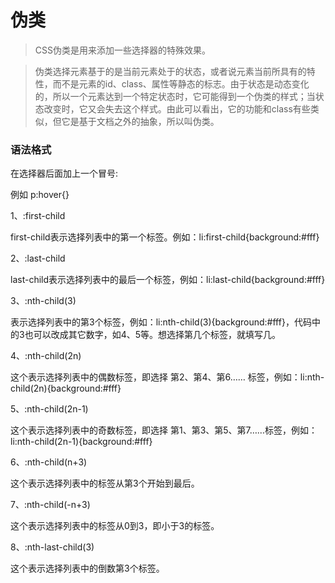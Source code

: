 # 伪类


> CSS伪类是用来添加一些选择器的特殊效果。


> 伪类选择元素基于的是当前元素处于的状态，或者说元素当前所具有的特性，而不是元素的id、class、属性等静态的标志。由于状态是动态变化的，所以一个元素达到一个特定状态时，它可能得到一个伪类的样式；当状态改变时，它又会失去这个样式。由此可以看出，它的功能和class有些类似，但它是基于文档之外的抽象，所以叫伪类。

### 语法格式

在选择器后面加上一个冒号:

例如 p:hover{}


1、:first-child

first-child表示选择列表中的第一个标签。例如：li:first-child{background:#fff}

2、:last-child

last-child表示选择列表中的最后一个标签，例如：li:last-child{background:#fff}

3、:nth-child(3)

表示选择列表中的第3个标签，例如：li:nth-child(3){background:#fff}，代码中的3也可以改成其它数字，如4、5等。想选择第几个标签，就填写几。

4、:nth-child(2n) 

这个表示选择列表中的偶数标签，即选择 第2、第4、第6…… 标签，例如：li:nth-child(2n){background:#fff}

5、:nth-child(2n-1)

这个表示选择列表中的奇数标签，即选择 第1、第3、第5、第7……标签，例如：li:nth-child(2n-1){background:#fff}

6、:nth-child(n+3)

这个表示选择列表中的标签从第3个开始到最后。

7、:nth-child(-n+3)

这个表示选择列表中的标签从0到3，即小于3的标签。

8、:nth-last-child(3)

这个表示选择列表中的倒数第3个标签。